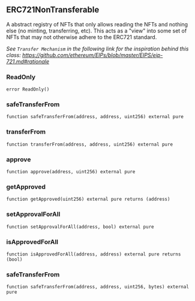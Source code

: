 ## ERC721NonTransferable

A abstract registry of NFTs that only allows reading the NFTs and nothing
        else (no minting, transferring, etc). This acts as a "view" into some set
        of NFTs that may not otherwise adhere to the ERC721 standard.

_See `Transfer Mechanism` in the following link for the inspiration
     behind this class: https://github.com/ethereum/EIPs/blob/master/EIPS/eip-721.md#rationale_

### ReadOnly

```solidity
error ReadOnly()
```

### safeTransferFrom

```solidity
function safeTransferFrom(address, address, uint256) external pure
```

### transferFrom

```solidity
function transferFrom(address, address, uint256) external pure
```

### approve

```solidity
function approve(address, uint256) external pure
```

### getApproved

```solidity
function getApproved(uint256) external pure returns (address)
```

### setApprovalForAll

```solidity
function setApprovalForAll(address, bool) external pure
```

### isApprovedForAll

```solidity
function isApprovedForAll(address, address) external pure returns (bool)
```

### safeTransferFrom

```solidity
function safeTransferFrom(address, address, uint256, bytes) external pure
```

